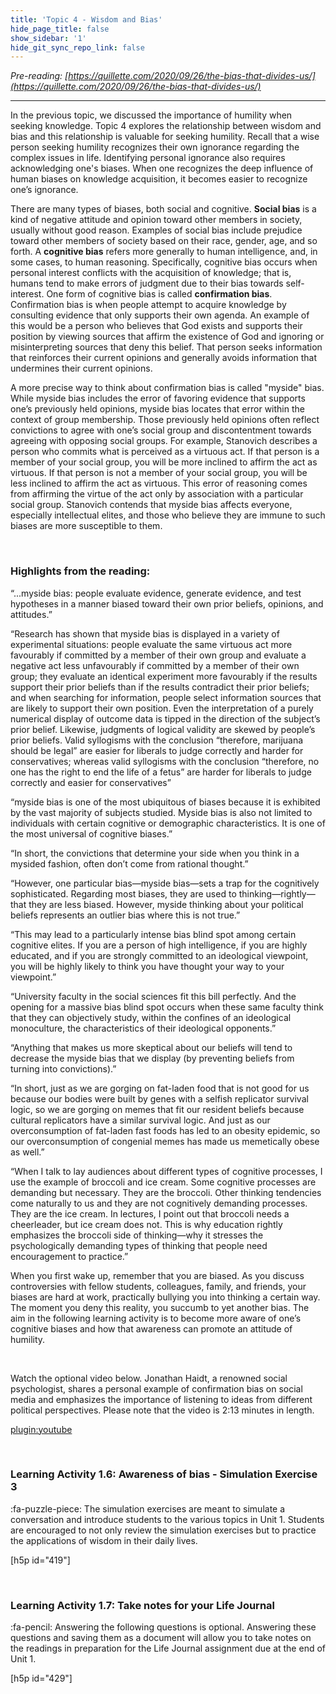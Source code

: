 ```yaml
---
title: 'Topic 4 - Wisdom and Bias'
hide_page_title: false
show_sidebar: '1'
hide_git_sync_repo_link: false
---
```




_Pre-reading: [https://quillette.com/2020/09/26/the-bias-that-divides-us/](https://quillette.com/2020/09/26/the-bias-that-divides-us/)_
_____________

In the previous topic, we discussed the importance of humility when seeking knowledge. Topic 4 explores the relationship between wisdom and bias and this relationship is valuable for seeking humility. Recall that a wise person seeking humility recognizes their own ignorance regarding the complex issues in life. Identifying personal ignorance also requires acknowledging one's biases. When one recognizes the deep influence of human biases on knowledge acquisition, it becomes easier to recognize one’s ignorance.

There are many types of biases, both social and cognitive. **Social bias** is a kind of negative attitude and opinion toward other members in society, usually without good reason. Examples of social bias include prejudice toward other members of society based on their race, gender, age, and so forth. A **cognitive bias** refers more generally to human intelligence, and, in some cases, to human reasoning. Specifically, cognitive bias occurs when personal interest conflicts with the acquisition of knowledge; that is, humans tend to make errors of judgment due to their bias towards self-interest. One form of cognitive bias is called **confirmation bias**. Confirmation bias is when people attempt to acquire knowledge by consulting evidence that only supports their own agenda. An example of this would be a person who believes that God exists and supports their position by viewing sources that affirm the existence of God and ignoring or misinterpreting sources that deny this belief. That person seeks information that reinforces their current opinions and generally avoids information that undermines their current opinions.

A more precise way to think about confirmation bias is called "myside" bias. While myside bias includes the error of favoring evidence that supports one’s previously held opinions, myside bias locates that error within the context of group membership. Those previously held opinions often reflect convictions to agree with one’s social group and discontentment towards agreeing with opposing social groups. For example, Stanovich describes a person who commits what is perceived as a virtuous act. If that person is a member of your social group, you will be more inclined to affirm the act as virtuous. If that person is not a member of your social group, you will be less inclined to affirm the act as virtuous. This error of reasoning comes from affirming the virtue of the act only by association with a particular social group. Stanovich contends that myside bias affects everyone, especially intellectual elites, and those who believe they are immune to such biases are more susceptible to them.


&nbsp;

### Highlights from the reading:

“...myside bias: people evaluate evidence, generate evidence, and test hypotheses in a manner biased toward their own prior beliefs, opinions, and attitudes.”

“Research has shown that myside bias is displayed in a variety of experimental situations: people evaluate the same virtuous act more favourably if committed by a member of their own group and evaluate a negative act less unfavourably if committed by a member of their own group; they evaluate an identical experiment more favourably if the results support their prior beliefs than if the results contradict their prior beliefs; and when searching for information, people select information sources that are likely to support their own position. Even the interpretation of a purely numerical display of outcome data is tipped in the direction of the subject’s prior belief. Likewise, judgments of logical validity are skewed by people’s prior beliefs. Valid syllogisms with the conclusion “therefore, marijuana should be legal” are easier for liberals to judge correctly and harder for conservatives; whereas valid syllogisms with the conclusion “therefore, no one has the right to end the life of a fetus” are harder for liberals to judge correctly and easier for conservatives”

“myside bias is one of the most ubiquitous of biases because it is exhibited by the vast majority of subjects studied. Myside bias is also not limited to individuals with certain cognitive or demographic characteristics. It is one of the most universal of cognitive biases.”

“In short, the convictions that determine your side when you think in a mysided fashion, often don’t come from rational thought.”

“However, one particular bias—myside bias—sets a trap for the cognitively sophisticated. Regarding most biases, they are used to thinking—rightly—that they are less biased. However, myside thinking about your political beliefs represents an outlier bias where this is not true.”

“This may lead to a particularly intense bias blind spot among certain cognitive elites. If you are a person of high intelligence, if you are highly educated, and if you are strongly committed to an ideological viewpoint, you will be highly likely to think you have thought your way to your viewpoint.”

“University faculty in the social sciences fit this bill perfectly. And the opening for a massive bias blind spot occurs when these same faculty think that they can objectively study, within the confines of an ideological monoculture, the characteristics of their ideological opponents.”

“Anything that makes us more skeptical about our beliefs will tend to decrease the myside bias that we display (by preventing beliefs from turning into convictions).”

“In short, just as we are gorging on fat-laden food that is not good for us because our bodies were built by genes with a selfish replicator survival logic, so we are gorging on memes that fit our resident beliefs because cultural replicators have a similar survival logic. And just as our overconsumption of fat-laden fast foods has led to an obesity epidemic, so our overconsumption of congenial memes has made us memetically obese as well.”

“When I talk to lay audiences about different types of cognitive processes, I use the example of broccoli and ice cream. Some cognitive processes are demanding but necessary. They are the broccoli. Other thinking tendencies come naturally to us and they are not cognitively demanding processes. They are the ice cream. In lectures, I point out that broccoli needs a cheerleader, but ice cream does not. This is why education rightly emphasizes the broccoli side of thinking—why it stresses the psychologically demanding types of thinking that people need encouragement to practice.”

When you first wake up, remember that you are biased. As you discuss controversies with fellow students, colleagues, family, and friends, your biases are hard at work, practically bullying you into thinking a certain way. The moment you deny this reality, you succumb to yet another bias. The aim in the following learning activity is to become more aware of one’s cognitive biases and how that awareness can promote an attitude of humility.

&nbsp;

Watch the optional video below. Jonathan Haidt, a renowned social psychologist, shares a personal example of confirmation bias on social media and emphasizes the importance of listening to ideas from different political perspectives. Please note that the video is 2:13 minutes in length.

[plugin:youtube](https://youtu.be/XO0AVyF6EVg)


&nbsp;

### Learning Activity 1.6: Awareness of bias - Simulation Exercise 3

:fa-puzzle-piece: The simulation exercises are meant to simulate a conversation and introduce students to the various topics in Unit 1. Students are encouraged to not only review the simulation exercises but to practice the applications of wisdom in their daily lives.

[h5p id="419"]


&nbsp;

### Learning Activity 1.7: Take notes for your Life Journal
:fa-pencil: Answering the following questions is optional. Answering these questions and saving them as a document will allow you to take notes on the readings in preparation for the Life Journal assignment due at the end of Unit 1.

[h5p id="429"]
